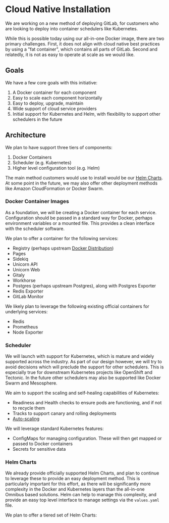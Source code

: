 # Cloud Native Installation

We are working on a new method of deploying GitLab, for customers who are looking to deploy into container schedulers like Kubernetes.

While this is possible today using our all-in-one Docker image, there are two primary challenges. First, it does not align with cloud native best practices by using a "fat container", which contains all parts of GitLab. Second and relatedly, it is not as easy to operate at scale as we would like. 

## Goals

We have a few core goals with this initiative:
1. A Docker container for each component
1. Easy to scale each component horizontally 
1. Easy to deploy, upgrade, maintain
1. Wide support of cloud service providers
1. Initial support for Kubernetes and Helm, with flexibility to support other schedulers in the future

## Architecture

We plan to have support three tiers of components:
1. Docker Containers
1. Scheduler (e.g. Kubernetes)
1. Higher level configuration tool (e.g. Helm)

The main method customers would use to install would be our [Helm Charts](https://gitlab.com/charts/charts.gitlab.io). At some point in the future, we may also offer other deployment methods like Amazon CloudFormation or Docker Swarm. 

### Docker Container Images

As a foundation, we will be creating a Docker container for each service. Configuration should be passed in a standard way for Docker, perhaps environment variables or a mounted file. This provides a clean interface with the scheduler software.

We plan to offer a container for the following services:
* Registry (perhaps upstream [Docker Distribution](https://github.com/docker/distribution))
* Pages
* Sidekiq
* Unicorn API
* Unicorn Web
* Gitaly
* Workhorse
* Postgres (perhaps upstream Postgres), along with Postgres Exporter
* Redis Exporter
* GitLab Monitor

We likely plan to leverage the following existing official containers for underlying services:
* Redis
* Prometheus
* Node Exporter

### Scheduler

We will launch with support for Kubernetes, which is mature and widely supported across the industry. As part of our design however, we will try to avoid decisions which will preclude the support for other schedulers. This is especially true for downstream Kubernetes projects like OpenShift and Tectonic. In the future other schedulers may also be supported like Docker Swarm and Mesosphere.

We aim to support the scaling and self-healing capabilities of Kubernetes:
* Readiness and Health checks to ensure pods are functioning, and if not to recycle them
* Tracks to support canary and rolling deployments 
* [Auto-scaling](https://kubernetes.io/docs/tasks/run-application/horizontal-pod-autoscale/)

We will leverage standard Kubernetes features:
* ConfigMaps for managing configuration. These will then get mapped or passed to Docker containers
* Secrets for sensitive data

### Helm Charts

We already provide officially supported Helm Charts, and plan to continue to leverage these to provide an easy deployment method. This is particularly important for this effort, as there will be significantly more complexity in the Docker and Kubernetes layers than the all-in-one Omnibus based solutions. Helm can help to manage this complexity, and provide an easy top level interface to manage settings via the `values.yaml` file.

We plan to offer a tiered set of Helm Charts:
